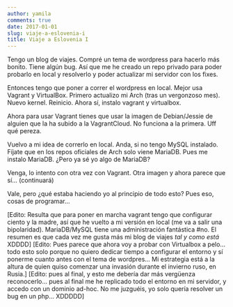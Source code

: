 ```yaml
---
author: yamila
comments: true
date: 2017-01-01
slug: viaje-a-eslovenia-i
title: Viaje a Eslovenia I
---
```


Tengo un blog de viajes. Compré un tema de wordpress para hacerlo más bonito. Tiene algún bug. Así que me he creado un repo privado para poder probarlo en local y resolverlo y poder actualizar mi servidor con los fixes.
<!-- more -->
Entonces tengo que poner a correr el wordpress en local. Mejor usa Vagrant y VirtualBox. Primero actualizo mi Arch (tras un vergonzoso mes). Nuevo kernel. Reinicio. Ahora sí, instalo vagrant y virtualbox.

Ahora para usar Vagrant tienes que usar la imagen de Debian/Jessie de alguien que la ha subido a la VagrantCloud. No funciona a la primera. Uff qué pereza.

Vuelvo a mi idea de correrlo en local. Anda, si no tengo MySQL instalado. Fíjate que en los repos oficiales de Arch solo viene MariaDB. Pues me instalo MariaDB. ¿Pero ya sé yo algo de MariaDB?

Venga, lo intento con otra vez con Vagrant. Otra imagen y ahora parece que sí... (continuará)

Vale, pero ¿qué estaba haciendo yo al principio de todo esto? Pues eso, cosas de programar...

[Edito: Resulta que para poner en marcha vagrant tengo que configurar ciento y la madre, así que he vuelto a mi versión en local (me va a salir una bipolaridad). MariaDB/MySQL tiene una administración fantástica #no. El resumen es que cada vez me gusta más mi blog de viajes _tal y como está_ XDDDD]
[Edito: Pues parece que ahora voy a probar con Virtualbox a pelo... todo esto solo porque no quiero dedicar tiempo a configurar el entorno y sí ponerme cuanto antes con el tema de wordpres... Mi estrategia está a la altura de quien quiso comenzar una invasión durante el invierno ruso, en Rusia.]
[Edito: pues al final, y esto me debería dar más vergüenza reconocerlo... pues al final me he replicado todo el entorno en mi servidor, y accedo con un dominio ad-hoc. No me juzguéis, yo solo quería resolver un bug en un php... XDDDDD]
